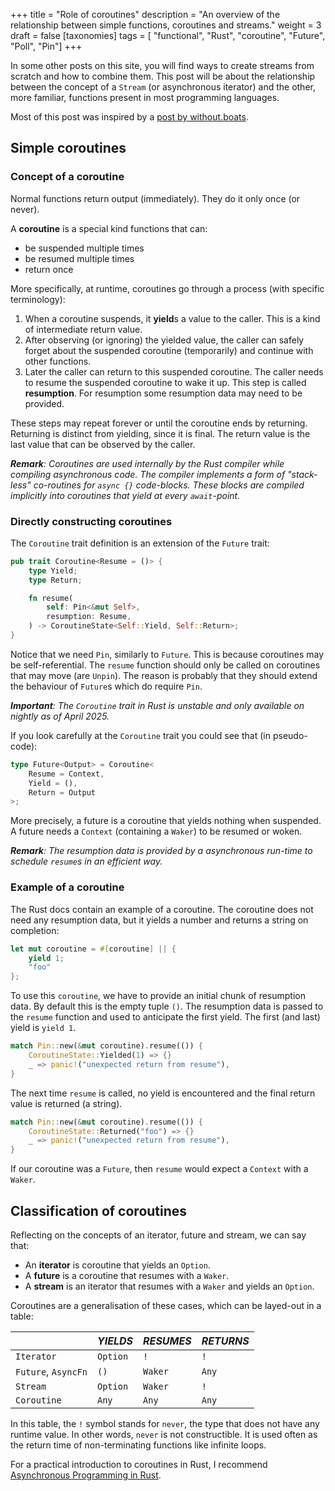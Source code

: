 +++
title = "Role of coroutines"
description = "An overview of the relationship between simple functions, coroutines and streams."
weight = 3
draft = false
[taxonomies]
tags = [ "functional", "Rust", "coroutine", "Future", "Poll", "Pin"]
+++

In some other posts on this site, you will find ways to create streams from scratch and how to combine them. This post will be about the relationship between the concept of a `Stream` (or asynchronous iterator) and the other, more familiar, functions present in most programming languages.

Most of this post was inspired by a [post by without.boats](https://without.boats/blog/poll-next/).

## Simple coroutines

### Concept of a coroutine

Normal functions return output (immediately). They do it only once (or never).

A **coroutine** is a special kind functions that can:

- be suspended multiple times
- be resumed multiple times
- return once

More specifically, at runtime, coroutines go through a process (with specific terminology):

1. When a coroutine suspends, it **yield**s a value to the caller. This is a kind of intermediate return value.
2. After observing (or ignoring) the yielded value, the caller can safely forget about the suspended coroutine (temporarily) and continue with other functions.
3. Later the caller can return to this suspended coroutine. The caller needs to resume the suspended coroutine to wake it up. This step is called **resumption**. For resumption some resumption data may need to be provided.

These steps may repeat forever or until the coroutine ends by returning. Returning is distinct from yielding, since it is final. The return value is the last value that can be observed by the caller.

_**Remark**: Coroutines are used internally by the Rust compiler while compiling asynchronous code. The compiler implements a form of "stack-less" co-routines for `async {}` code-blocks. These blocks are compiled implicitly into coroutines that yield at every `await`-point._

### Directly constructing coroutines

The `Coroutine` trait definition is an extension of the `Future` trait:

```rust
pub trait Coroutine<Resume = ()> {
    type Yield;
    type Return;

    fn resume(
        self: Pin<&mut Self>,
        resumption: Resume,
    ) -> CoroutineState<Self::Yield, Self::Return>;
}
```

Notice that we need `Pin`, similarly to `Future`. This is because coroutines may be self-referential. The `resume` function should only be called on coroutines that may move (are `Unpin`). The reason is probably that they should extend the behaviour of `Future`s which do require `Pin`.

_**Important**: The `Coroutine` trait in Rust is unstable and only available on nightly as of April 2025._

If you look carefully at the `Coroutine` trait you could see that (in pseudo-code):

```rust
type Future<Output> = Coroutine<
    Resume = Context, 
    Yield = (), 
    Return = Output
>;
```

More precisely, a future is a coroutine that yields nothing when suspended. A future needs a `Context` (containing a `Waker`) to be resumed or woken.

_**Remark**: The resumption data is provided by a asynchronous run-time to schedule `resume`s in an efficient way._

### Example of a coroutine

The Rust docs contain an example of a coroutine. The coroutine does not need any resumption data, but it yields a number and returns a string on completion:

```rust
let mut coroutine = #[coroutine] || {
    yield 1;
    "foo"
};
```

To use this `coroutine`, we have to provide an initial chunk of resumption data. By default this is the empty tuple `()`. The resumption data is passed to the `resume` function and used to anticipate the first yield. The first (and last) yield is `yield 1`.

```rust
match Pin::new(&mut coroutine).resume(()) {
    CoroutineState::Yielded(1) => {}
    _ => panic!("unexpected return from resume"),
}
```

The next time `resume` is called, no yield is encountered and the final return value is returned (a string).

```rust
match Pin::new(&mut coroutine).resume(()) {
    CoroutineState::Returned("foo") => {}
    _ => panic!("unexpected return from resume"),
}
```

If our coroutine was a `Future`, then `resume` would expect a `Context` with a `Waker`.

## Classification of coroutines

Reflecting on the concepts of an iterator, future and stream, we can say that:

- An **iterator** is coroutine that yields an `Option`.
- A **future** is a coroutine that resumes with a `Waker`.
- A **stream** is an iterator that resumes with a `Waker` and yields an `Option`.

Coroutines are a generalisation of these cases, which can be layed-out in a table:

|                     | _YIELDS_                  | _RESUMES_ | _RETURNS_ |
| ------------------- | ------------------------- | --------- | --------- |
| `Iterator`          | `Option`                  | `!`       | `!`       |
| `Future`, `AsyncFn` | `()`                      | `Waker`   | `Any`     |
| `Stream`            | `Option`      | `Waker`       | `!` | 
| `Coroutine`         | `Any`                     | `Any`     | `Any`     |

In this table, the `!` symbol stands for `never`, the type that does not have any runtime value. In other words, `never` is not constructible. It is used often as the return time of non-terminating functions like infinite loops.

For a practical introduction to coroutines in Rust, I recommend [Asynchronous Programming in Rust](https://github.com/PacktPublishing/Asynchronous-Programming-in-Rust).
